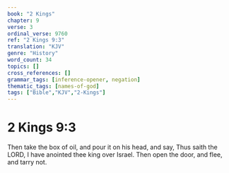 ```yaml
---
book: "2 Kings"
chapter: 9
verse: 3
ordinal_verse: 9760
ref: "2 Kings 9:3"
translation: "KJV"
genre: "History"
word_count: 34
topics: []
cross_references: []
grammar_tags: [inference-opener, negation]
thematic_tags: [names-of-god]
tags: ["Bible","KJV","2-Kings"]
---
```


# 2 Kings 9:3

Then take the box of oil, and pour it on his head, and say, Thus saith the LORD, I have anointed thee king over Israel. Then open the door, and flee, and tarry not.
